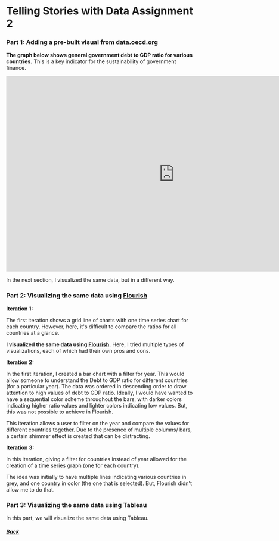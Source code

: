 # Telling Stories with Data Assignment 2

### Part 1: Adding a pre-built visual from [data.oecd.org]( https://data.oecd.org/)

**The graph below shows general government debt to GDP ratio for various countries.** This is a key indicator for the sustainability of government finance. 

<iframe src="https://data.oecd.org/chart/69BF" width="900" height="525" style="border: 0" mozallowfullscreen="true" webkitallowfullscreen="true" allowfullscreen="true"><a href="https://data.oecd.org/chart/69BF" target="_blank">OECD Chart: General government debt, Total, % of GDP, Annual, 2018</a></iframe>

In the next section, I visualized the same data, but in a different way. 

### Part 2: Visualizing the same data using [Flourish](flourish.studio)

**Iteration 1:**

The first iteration shows a grid line of charts with one time series chart for each country. However, here, it's difficult to compare the ratios for all countries at a glance. 

<div class="flourish-embed flourish-chart" data-src="visualisation/4276039"><script src="https://public.flourish.studio/resources/embed.js"></script></div>


**I visualized the same data using [Flourish](flourish.studio).**
Here, I tried multiple types of visualizations, each of which had their own pros and cons. 

**Iteration 2:** 

In the first iteration, I created a bar chart with a filter for year. This would allow someone to understand the Debt to GDP ratio for different countries (for a particular year). The data was ordered in descending order to draw attention to high values of debt to GDP ratio. Ideally, I would have wanted to have a sequential color scheme throughout the bars, with darker colors indicating higher ratio values and lighter colors indicating low values. But, this was not possible to achieve in Flourish.  

<div class="flourish-embed flourish-chart" data-src="visualisation/4280910"><script src="https://public.flourish.studio/resources/embed.js"></script></div>

This iteration allows a user to filter on the year and compare the values for different countries together. Due to the presence of multiple columns/ bars, a certain shimmer effect is created that can be distracting. 

**Iteration 3:**

In this iteration, giving a filter for countries instead of year allowed for the creation of a time series graph (one for each country). 

<div class="flourish-embed flourish-chart" data-src="visualisation/4280878"><script src="https://public.flourish.studio/resources/embed.js"></script></div>

The idea was initially to have multiple lines indicating various countries in grey, and one country in color (the one that is selected). But, Flourish didn't allow me to do that. 

### Part 3: Visualizing the same data using Tableau

In this part, we will visualize the same data using Tableau. 


##### [Back](TSWD.md)
